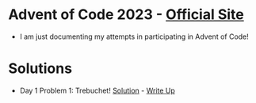 # Advent of Code 2023 - [Official Site](https://adventofcode.com/)

- I am just documenting my attempts in participating in Advent of Code!

# Solutions

- Day 1 Problem 1: Trebuchet! [Solution](day1/trebuchet.py) - [Write Up](day1/solution.md)
